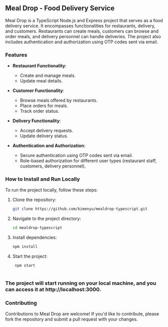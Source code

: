 ## Meal Drop - Food Delivery Service

Meal Drop is a TypeScript Node.js and Express project that serves as a food delivery service. It encompasses functionalities for restaurants, delivery, and customers. Restaurants can create meals, customers can browse and order meals, and delivery personnel can handle deliveries. The project also includes authentication and authorization using OTP codes sent via email.

### Features

- **Restaurant Functionality**:
  - Create and manage meals.
  - Update meal details.

- **Customer Functionality**:
  - Browse meals offered by restaurants.
  - Place orders for meals.
  - Track order status.

- **Delivery Functionality**:
  - Accept delivery requests.
  - Update delivery status.

- **Authentication and Authorization**:
  - Secure authentication using OTP codes sent via email.
  - Role-based authorization for different user types (restaurant staff, customers, delivery personnel).

### How to Install and Run Locally

To run the project locally, follow these steps:

1. Clone the repository:

   ```bash
   git clone https://github.com/kimenyu/mealdrop-typescript.git

2. Navigate to the project directory:

    ```bash
    cd mealdrop-typescript

3. Install dependencies:

    ```bash
    npm install
4. Start the project:

   ```bash
    npm start
    
### The project will start running on your local machine, and you can access it at http://localhost:3000.

### Contributing
Contributions to Meal Drop are welcome! If you'd like to contribute, please fork the repository and submit a pull request with your changes.